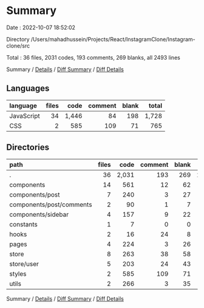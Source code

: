 # Summary

Date : 2022-10-07 18:52:02

Directory /Users/mahadhussein/Projects/React/InstagramClone/Instagram-clone/src

Total : 36 files,  2031 codes, 193 comments, 269 blanks, all 2493 lines

Summary / [Details](details.md) / [Diff Summary](diff.md) / [Diff Details](diff-details.md)

## Languages
| language | files | code | comment | blank | total |
| :--- | ---: | ---: | ---: | ---: | ---: |
| JavaScript | 34 | 1,446 | 84 | 198 | 1,728 |
| CSS | 2 | 585 | 109 | 71 | 765 |

## Directories
| path | files | code | comment | blank | total |
| :--- | ---: | ---: | ---: | ---: | ---: |
| . | 36 | 2,031 | 193 | 269 | 2,493 |
| components | 14 | 561 | 12 | 62 | 635 |
| components/post | 7 | 240 | 3 | 27 | 270 |
| components/post/comments | 2 | 90 | 1 | 7 | 98 |
| components/sidebar | 4 | 157 | 9 | 22 | 188 |
| constants | 1 | 7 | 0 | 0 | 7 |
| hooks | 2 | 16 | 24 | 8 | 48 |
| pages | 4 | 224 | 3 | 26 | 253 |
| store | 8 | 263 | 38 | 58 | 359 |
| store/user | 5 | 203 | 24 | 43 | 270 |
| styles | 2 | 585 | 109 | 71 | 765 |
| utils | 2 | 266 | 3 | 35 | 304 |

Summary / [Details](details.md) / [Diff Summary](diff.md) / [Diff Details](diff-details.md)